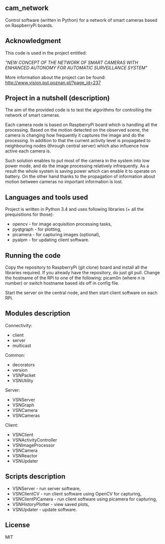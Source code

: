 ## cam_network

Control software (written in Python) for a network of smart cameras based on RaspberryPi boards.

## Acknowledgment

This code is used in the project entitled:

*"NEW CONCEPT OF THE NETWORK OF SMART CAMERAS WITH ENHANCED AUTONOMY FOR AUTOMATIC SURVEILLANCE SYSTEM"*

More information about the project can be found: http://www.vision.put.poznan.pl/?page_id=237

## Project in a nutshell (description)

The aim of the provided code is to test the algorithms for controlling the network of smart cameras.

Each camera node is based on RaspberryPi board which is handling all the processing. Based on the motion detected on the observed scene, the camera is changing how frequently it captures the image and do the processing. In addition to that the current activity level is propagated to neighbouring nodes (through central server) which also influence how active each camera is.

Such solution enables to put most of the camera in the system into low power mode, and do the image processing relatively infrequently. As a result the whole system is saving power which can enable it to operate on battery. On the other hand thanks to the propagation of information about motion between cameras no important information is lost.

## Languages and tools used
Project is written in Python 3.4 and uses following libraries (+ all the prequisitions for those):
* opencv - for image acquisition processing tasks,
* pyqtgraph - for plotting,
* picamera - for capturing images (optional),
* pyalpm - for updating client software.

## Running the code
Copy the repository to RaspberryPi (git clone) board and install all the libraries required. If you already have the repository, do just git pull. Change the hostname of the RPi to one of the following: picam0n (where n is number) or switch hostname based ids off in config file.

Start the server on the central node, and then start client software on each RPi.

## Modules description
Connectivity:
* client
* server
* multicast

Common:
* decorators
* version
* VSNPacket
* VSNUtility

Server:
* VSNServer
* VSNGraph
* VSNCamera
* VSNCameras

Client:
* VSNClient
* VSNActivityController
* VSNImageProcessor
* VSNCamera
* VSNReactor
* VSNUpdater

## Scripts description
* VSNServer - run server software,
* VSNClientCV - run client software using OpenCV for capturing,
* VSNClientPiCamera - run client software using picamera for capturing,
* VSNHistoryPlotter - view saved plots,
* VSNUpdater - update software.

## License

MIT
